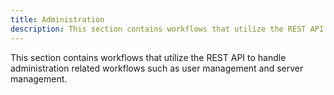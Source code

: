 ```yaml
---
title: Administration
description: This section contains workflows that utilize the REST API to handle administration related workflows such as user management and server management.
---
```


This section contains workflows that utilize the REST API to handle administration related workflows such as user management and server management.
